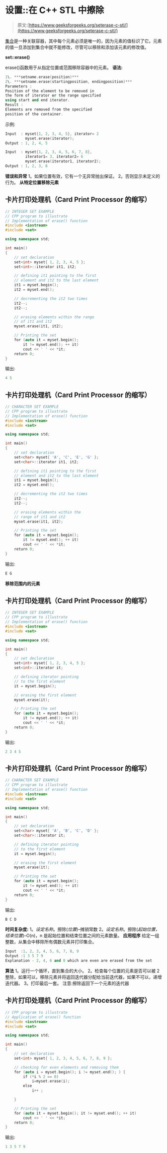 # 设置::在 C++ STL 中擦除

> 原文:[https://www.geeksforgeeks.org/seterase-c-stl/](https://www.geeksforgeeks.org/seterase-c-stl/)

[集合](https://www.geeksforgeeks.org/set-in-cpp-stl/)是一种关联容器，其中每个元素必须是唯一的，因为元素的值标识了它。元素的值一旦添加到集合中就不能修改，尽管可以移除和添加该元素的修改值。

**set::erase()**

erase()函数用于从指定位置或范围移除容器中的元素。
**语法:**

```cpp
1\. ***setname.erase(position)***
2\. ***setname.erase(startingposition, endingposition)***
Parameters :
Position of the element to be removed in 
the form of iterator or the range specified
using start and end iterator.
Result :
Elements are removed from the specified
position of the container.
```

示例:

```cpp
Input  : myset{1, 2, 3, 4, 5}, iterator= 2
         myset.erase(iterator);
Output : 1, 2, 4, 5

Input  : myset{1, 2, 3, 4, 5, 6, 7, 8}, 
         iterator1= 3, iterator2= 6
         myset.erase(iterator1, iterator2);
Output : 1, 2, 3, 8
```

**错误和异常**
1。如果位置有效，它有一个无异常抛出保证。
2。否则显示未定义的行为。
**从特定位置移除元素**

## 卡片打印处理机（Card Print Processor 的缩写）

```cpp
// INTEGER SET EXAMPLE
// CPP program to illustrate
// Implementation of erase() function
#include <iostream>
#include <set>

using namespace std;

int main()
{
    // set declaration
    set<int> myset{ 1, 2, 3, 4, 5 };
    set<int>::iterator it1, it2;

    // defining it1 pointing to the first
    // element and it2 to the last element
    it1 = myset.begin();
    it2 = myset.end();

    // decrementing the it2 two times
    it2--;
    it2--;

    // erasing elements within the range
    // of it1 and it2
    myset.erase(it1, it2);

    // Printing the set
    for (auto it = myset.begin();
        it != myset.end(); ++ it)
        cout << ' ' << *it;
    return 0;
}
```

输出:

```cpp
4 5
```

## 卡片打印处理机（Card Print Processor 的缩写）

```cpp
// CHARACTER SET EXAMPLE
// CPP program to illustrate
// Implementation of erase() function
#include <iostream>
#include <set>

using namespace std;

int main()
{
    // set declaration
    set<char> myset{ 'A', 'C', 'E', 'G' };
    set<char>::iterator it1, it2;

    // defining it1 pointing to the first
    // element and it2 to the last element
    it1 = myset.begin();
    it2 = myset.end();

    // decrementing the it2 two times
    it2--;
    it2--;

    // erasing elements within the
    // range of it1 and it2
    myset.erase(it1, it2);

    // Printing the set
    for (auto it = myset.begin();
        it != myset.end(); ++ it)
        cout << ' ' << *it;
    return 0;
}
```

输出:

```cpp
E G
```

**移除范围内的元素**

## 卡片打印处理机（Card Print Processor 的缩写）

```cpp
// INTEGER SET EXAMPLE
// CPP program to illustrate
// Implementation of erase() function
#include <iostream>
#include <set>

using namespace std;

int main()
{
    // set declaration
    set<int> myset{ 1, 2, 3, 4, 5 };
    set<int>::iterator it;

    // defining iterator pointing
    // to the first element
    it = myset.begin();

    // erasing the first element
    myset.erase(it);

    // Printing the set
    for (auto it = myset.begin();
        it != myset.end(); ++ it)
        cout << ' ' << *it;
    return 0;
}
```

输出:

```cpp
2 3 4 5
```

## 卡片打印处理机（Card Print Processor 的缩写）

```cpp
// CHARACTER SET EXAMPLE
// CPP program to illustrate
// Implementation of erase() function
#include <iostream>
#include <set>

using namespace std;

int main()
{
    // set declaration
    set<char> myset{ 'A', 'B', 'C', 'D' };
    set<char>::iterator it;

    // defining iterator pointing
    // to the first element
    it = myset.begin();

    // erasing the first element
    myset.erase(it);

    // Printing the set
    for (auto it = myset.begin();
        it != myset.end(); ++ it)
        cout << ' ' << *it;
    return 0;
}
```

输出:

```cpp
B C D
```

**时间复杂度:**
1。*设定名称*。擦除(*位置*)–摊销常数
2。*设定名称*。擦除(*起始位置，结束位置*)–O(n)，n 是起始位置和结束位置之间的元素数量。
**应用程序**
给定一组整数，从集合中移除所有偶数元素并打印集合。

```cpp
Input  :1, 2, 3, 4, 5, 6, 7, 8, 9
Output :1 3 5 7 9
Explanation - 2, 4, 6 and 8 which are even are erased from the set
```

**算法**
1。运行一个循环，直到集合的大小。
2。检查每个位置的元素是否可以被 2 整除，如果可以，移除元素并将返回迭代器分配给当前迭代器，如果不可以，递增迭代器。
3。打印最后一套。
注意:擦除返回下一个元素的迭代器

## 卡片打印处理机（Card Print Processor 的缩写）

```cpp
// CPP program to illustrate
// Application of erase() function
#include <iostream>
#include <set>

using namespace std;

int main()
{
    // set declaration
    set<int> myset{ 1, 2, 3, 4, 5, 6, 7, 8, 9 };

    // checking for even elements and removing them
    for (auto i = myset.begin(); i != myset.end(); ) {
        if (*i % 2 == 0)
            i=myset.erase(i);
        else
            i++ ;

    }

    // Printing the set
    for (auto it = myset.begin(); it != myset.end(); ++ it)
        cout << ' ' << *it;
    return 0;
}
```

输出:

```cpp
1 3 5 7 9
```